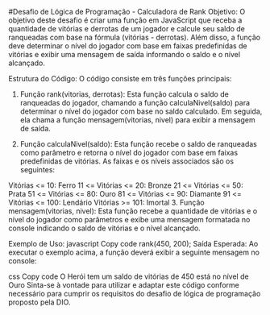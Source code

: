 #Desafio de Lógica de Programação - Calculadora de Rank
Objetivo:
O objetivo deste desafio é criar uma função em JavaScript que receba a quantidade de vitórias e derrotas de um jogador e calcule seu saldo de ranqueadas com base na fórmula (vitórias - derrotas). Além disso, a função deve determinar o nível do jogador com base em faixas predefinidas de vitórias e exibir uma mensagem de saída informando o saldo e o nível alcançado.

Estrutura do Código:
O código consiste em três funções principais:

1. Função rank(vitorias, derrotas):
Esta função calcula o saldo de ranqueadas do jogador, chamando a função calculaNivel(saldo) para determinar o nível do jogador com base no saldo calculado. Em seguida, ela chama a função mensagem(vitorias, nivel) para exibir a mensagem de saída.

2. Função calculaNivel(saldo):
Esta função recebe o saldo de ranqueadas como parâmetro e retorna o nível do jogador com base em faixas predefinidas de vitórias. As faixas e os níveis associados são os seguintes:

Vitórias <= 10: Ferro
11 <= Vitórias <= 20: Bronze
21 <= Vitórias <= 50: Prata
51 <= Vitórias <= 80: Ouro
81 <= Vitórias <= 90: Diamante
91 <= Vitórias <= 100: Lendário
Vitórias >= 101: Imortal
3. Função mensagem(vitorias, nivel):
Esta função recebe a quantidade de vitórias e o nível do jogador como parâmetros e exibe uma mensagem formatada no console indicando o saldo de vitórias e o nível alcançado.

Exemplo de Uso:
javascript
Copy code
rank(450, 200);
Saída Esperada:
Ao executar o exemplo acima, a função deverá exibir a seguinte mensagem no console:

css
Copy code
O Herói tem um saldo de vitórias de 450 está no nível de Ouro
Sinta-se à vontade para utilizar e adaptar este código conforme necessário para cumprir os requisitos do desafio de lógica de programação proposto pela DIO.
